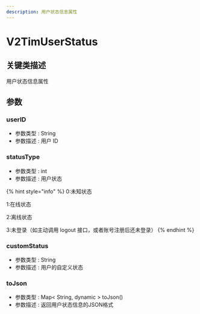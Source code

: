 ```yaml
---
description: 用户状态信息属性
---
```


# V2TimUserStatus

## 关键类描述

用户状态信息属性

## 参数

### userID

* 参数类型 : String
* 参数描述 : 用户 ID

### statusType

* 参数类型 : int
* 参数描述 : 用户状态

{% hint style="info" %}
0:未知状态

1:在线状态

2:离线状态

3:未登录（如主动调用 logout 接口，或者账号注册后还未登录）
{% endhint %}

### customStatus

* 参数类型 : String
* 参数描述 : 用户的自定义状态

### toJson

* 参数类型 : Map< String, dynamic > toJson()
* 参数描述 : 返回用户状态信息的JSON格式
